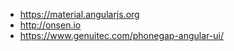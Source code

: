 
* https://material.angularjs.org
* http://onsen.io
* https://www.genuitec.com/phonegap-angular-ui/
